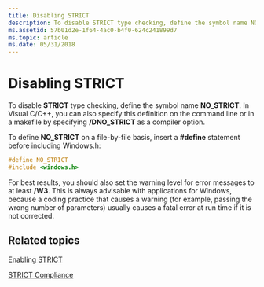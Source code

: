 ```yaml
---
title: Disabling STRICT
description: To disable STRICT type checking, define the symbol name NO\_STRICT. In Visual C/C++, you can also specify this definition on the command line or in a makefile by specifying /DNO\_STRICT as a compiler option.
ms.assetid: 57b01d2e-1f64-4ac0-b4f0-624c241899d7
ms.topic: article
ms.date: 05/31/2018
---
```


# Disabling STRICT

To disable **STRICT** type checking, define the symbol name **NO\_STRICT**. In Visual C/C++, you can also specify this definition on the command line or in a makefile by specifying **/DNO\_STRICT** as a compiler option.

To define **NO\_STRICT** on a file-by-file basis, insert a **\#define** statement before including Windows.h:


```C++
#define NO_STRICT
#include <windows.h>
```



For best results, you should also set the warning level for error messages to at least **/W3**. This is always advisable with applications for Windows, because a coding practice that causes a warning (for example, passing the wrong number of parameters) usually causes a fatal error at run time if it is not corrected.

## Related topics

<dl> <dt>

[Enabling STRICT](enabling-strict.md)
</dt> <dt>

[STRICT Compliance](strict-compliance.md)
</dt> </dl>

 

 





